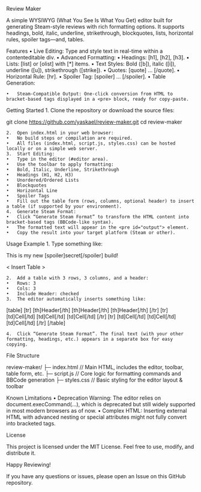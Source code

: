 Review Maker

A simple WYSIWYG (What You See Is What You Get) editor built for generating Steam-style reviews with rich formatting options. It supports headings, bold, italic, underline, strikethrough, blockquotes, lists, horizontal rules, spoiler tags—and, tables.

Features
	•	Live Editing: Type and style text in real-time within a contenteditable div.
	•	Advanced Formatting:
	•	Headings: [h1], [h2], [h3].
	•	Lists: [list] or [olist] with [*] items.
	•	Text Styles: Bold ([b]), italic ([i]), underline ([u]), strikethrough ([strike]).
	•	Quotes: [quote] ... [/quote].
	•	Horizontal Rule: [hr].
	•	Spoiler Tag: [spoiler] ... [/spoiler].
	•	Table Generation:


	•	Steam-Compatible Output: One-click conversion from HTML to bracket-based tags displayed in a <pre> block, ready for copy-paste.

Getting Started
	1.	Clone the repository or download the source files:

git clone https://github.com/yaskael/review-maker.git
cd review-maker


	2.	Open index.html in your web browser:
	•	No build steps or compilation are required.
	•	All files (index.html, script.js, styles.css) can be hosted locally or on a simple web server.
	3.	Start Editing:
	•	Type in the editor (#editor area).
	•	Use the toolbar to apply formatting:
	•	Bold, Italic, Underline, Strikethrough
	•	Headings (H1, H2, H3)
	•	Unordered/Ordered Lists
	•	Blockquotes
	•	Horizontal Line
	•	Spoiler Tags
	•	Fill out the table form (rows, columns, optional header) to insert a table (if supported by your environment).
	4.	Generate Steam Format:
	•	Click “Generate Steam Format” to transform the HTML content into bracket-based tags (BBCode-like syntax).
	•	The formatted text will appear in the <pre id="output"> element.
	•	Copy the result into your target platform (Steam or other).

Usage Example
	1.	Type something like:

This is my new [spoiler]secret[/spoiler] build!

< Insert Table >


	2.	Add a table with 3 rows, 3 columns, and a header:
	•	Rows: 3
	•	Cols: 3
	•	Include Header: checked
	3.	The editor automatically inserts something like:

[table]
    [tr]
        [th]Header[/th]
        [th]Header[/th]
        [th]Header[/th]
    [/tr]
    [tr]
        [td]Cell[/td]
        [td]Cell[/td]
        [td]Cell[/td]
    [/tr]
    [tr]
        [td]Cell[/td]
        [td]Cell[/td]
        [td]Cell[/td]
    [/tr]
[/table]


	4.	Click “Generate Steam Format”. The final text (with your other formatting, headings, etc.) appears in a separate box for easy copying.

File Structure

review-maker/
├─ index.html      // Main HTML, includes the editor, toolbar, table form, etc.
├─ script.js       // Core logic for formatting commands and BBCode generation
├─ styles.css      // Basic styling for the editor layout & toolbar

Known Limitations
	•	Deprecation Warning: The editor relies on document.execCommand(...), which is deprecated but still widely supported in most modern browsers as of now.
	•	Complex HTML: Inserting external HTML with advanced nesting or special attributes might not fully convert into bracketed tags.

License

This project is licensed under the MIT License. Feel free to use, modify, and distribute it.

Happy Reviewing!

If you have any questions or issues, please open an Issue on this GitHub repository.
